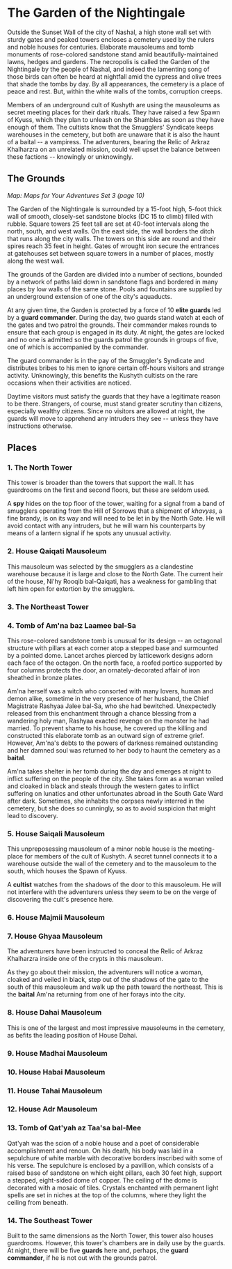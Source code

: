 # The Garden of the Nightingale

Outside the Sunset Wall of the city of Nashal, a high stone wall set with sturdy gates and peaked towers encloses a cemetery used by the rulers and noble houses for centuries. Elaborate mausoleums and tomb monuments of rose-colored sandstone stand amid beautifully-maintained lawns, hedges and gardens. The necropolis is called the Garden of the Nightingale by the people of Nashal, and indeed the lamenting song of those birds can often be heard at nightfall amid the cypress and olive trees that shade the tombs by day. By all appearances, the cemetery is a place of peace and rest. But, within the white walls of the tombs, corruption creeps.

Members of an underground cult of Kushyth are using the mausoleums as secret meeting places for their dark rituals. They have raised a few Spawn of Kyuss, which they plan to unleash on the Shambles as soon as they have enough of them. The cultists know that the Smugglers' Syndicate keeps warehouses in the cemetery, but both are unaware that it is also the haunt of a baital -- a vampiress. The adventurers, bearing the Relic of Arkraz Khalharzra on an unrelated mission, could well upset the balance between these factions -- knowingly or unknowingly.

## The Grounds

_Map: Maps for Your Adventures Set 3 (page 10)_

The Garden of the Nightingale is surrounded by a 15-foot high, 5-foot thick wall of smooth, closely-set sandstone blocks (DC 15 to climb) filled with rubble. Square towers 25 feet tall are set at 40-foot intervals along the north, south, and west walls. On the east side, the wall borders the ditch that runs along the city walls. The towers on this side are round and their spires reach 35 feet in height. Gates of wrought iron secure the entrances at gatehouses set between square towers in a number of places, mostly along the west wall.

The grounds of the Garden are divided into a number of sections, bounded by a network of paths laid down in sandstone flags and bordered in many places by low walls of the same stone. Pools and fountains are supplied by an underground extension of one of the city's aquaducts.

At any given time, the Garden is protected by a force of 10 **elite guards** led by a **guard commander**. During the day, two guards stand watch at each of the gates and two patrol the grounds. Their commander makes rounds to ensure that each group is engaged in its duty. At night, the gates are locked and no one is admitted so the guards patrol the grounds in groups of five, one of which is accompanied by the commander.

The guard commander is in the pay of the Smuggler's Syndicate and distributes bribes to his men to ignore certain off-hours visitors and strange activity. Unknowingly, this benefits the Kushyth cultists on the rare occasions when their activities are noticed.

Daytime visitors must satisfy the guards that they have a legitimate reason to be there. Strangers, of course, must stand greater scrutiny than citizens, especially wealthy citizens. Since no visitors are allowed at night, the guards will move to apprehend any intruders they see -- unless they have instructions otherwise.

## Places

### 1. The North Tower

This tower is broader than the towers that support the wall. It has guardrooms on the first and second floors, but these are seldom used.

A **spy** hides on the top floor of the tower, waiting for a signal from a band of smugglers operating from the Hill of Sorrows that a shipment of _khavyss_, a fine brandy, is on its way and will need to be let in by the North Gate. He will avoid contact with any intruders, but he will warn his counterparts by means of a lantern signal if he spots any unusual activity.

### 2. House Qaiqati Mausoleum

This mausoleum was selected by the smugglers as a clandestine warehouse because it is large and close to the North Gate. The current heir of the house, Ni'hy Rooqib bal-Qaiqati, has a weakness for gambling that left him open for extortion by the smugglers.

### 3. The Northeast Tower

### 4. Tomb of Am'na baz Laamee bal-Sa

This rose-colored sandstone tomb is unusual for its design -- an octagonal structure with pillars at each corner atop a stepped base and surmounted by a pointed dome. Lancet arches pierced by latticework designs adorn each face of the octagon. On the north face, a roofed portico supported by four columns protects the door, an ornately-decorated affair of iron sheathed in bronze plates.

Am'na herself was a witch who consorted with many lovers, human and demon alike, sometime in the very presence of her husband, the Chief Magistrate Rashyaa Jalee bal-Sa, who she had bewitched. Unexpectedly released from this enchantment through a chance blessing from a wandering holy man, Rashyaa exacted revenge on the monster he had married. To prevent shame to his house, he covered up the killing and constructed this elaborate tomb as an outward sign of extreme grief. However, Am'na's debts to the powers of darkness remained outstanding and her damned soul was returned to her body to haunt the cemetery as a **baital**.

Am'na takes shelter in her tomb during the day and emerges at night to inflict suffering on the people of the city. She takes form as a woman veiled and cloaked in black and steals through the western gates to inflict suffering on lunatics and other unfortunates abroad in the South Gate Ward after dark. Sometimes, she inhabits the corpses newly interred in the cemetery, but she does so cunningly, so as to avoid suspicion that might lead to discovery. 

### 5. House Saiqali Mausoleum

This unpreposessing mausoleum of a minor noble house is the meeting-place for members of the cult of Kushyth. A secret tunnel connects it to a warehouse outside the wall of the cemetery and to the mausoleum to the south, which houses the Spawn of Kyuss.

A **cultist** watches from the shadows of the door to this mausoleum. He will not interfere with the adventurers unless they seem to be on the verge of discovering the cult's presence here. 

### 6. House Majmii Mausoleum

### 7. House Ghyaa Mausoleum

The adventurers have been instructed to conceal the Relic of Arkraz Khalharzra inside one of the crypts in this mausoleum.

As they go about their mission, the adventurers will notice a woman, cloaked and veiled in black, step out of the shadows of the gate to the south of this mausoleum and walk up the path toward the northeast. This is the **baital** Am'na returning from one of her forays into the city.

### 8. House Dahai Mausoleum

This is one of the largest and most impressive mausoleums in the cemetery, as befits the leading position of House Dahai.

### 9. House Madhai Mausoleum

### 10. House Habai Mausoleum

### 11. House Tahai Mausoleum

### 12. House Adr Mausoleum

### 13. Tomb of Qat'yah az Taa'sa bal-Mee

Qat'yah was the scion of a noble house and a poet of considerable accomplishment and renoun. On his death, his body was laid in a sepulchure of white marble with decorative borders inscribed with some of his verse. The sepulchure is enclosed by a pavillion, which consists of a raised base of sandstone on which eight pillars, each 30 feet high, support a stepped, eight-sided dome of copper. The ceiling of the dome is decorated with a mosaic of tiles. Crystals enchanted with permanent light spells are set in niches at the top of the columns, where they light the ceiling from beneath.

### 14. The Southeast Tower

Built to the same dimensions as the North Tower, this tower also houses guardrooms. However, this tower's chambers are in daily use by the guards. At night, there will be five **guards** here and, perhaps, the **guard commander**, if he is not out with the grounds patrol.